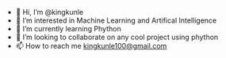 - 👋 Hi, I’m @kingkunle
- 👀 I’m interested in Machine Learning and Artifical Intelligence
- 🌱 I’m currently learning Phython
- 💞️ I’m looking to collaborate on any cool project using phython
- 📫 How to reach me kingkunle100@gmail.com

<!---
kingkunle/kingkunle is a ✨ special ✨ repository because its `README.md` (this file) appears on your GitHub profile.
You can click the Preview link to take a look at your changes.
--->
